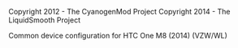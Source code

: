 Copyright 2012 - The CyanogenMod Project
Copyright 2014 - The LiquidSmooth Project

Common device configuration for HTC One M8 (2014) (VZW/WL)